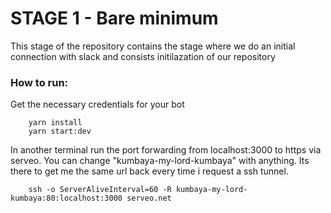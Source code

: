 # STAGE 1 - Bare minimum

This stage of the repository contains the stage where we do an initial connection with slack and consists initilazation of our repository
### How to run:

Get the necessary credentials for your bot 

```
    yarn install
    yarn start:dev
```

In another terminal run the port forwarding from localhost:3000 to https via serveo. You can change "kumbaya-my-lord-kumbaya" with anything. Its there to get me the same url back every time i request a ssh tunnel.

```
    ssh -o ServerAliveInterval=60 -R kumbaya-my-lord-kumbaya:80:localhost:3000 serveo.net
```